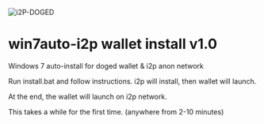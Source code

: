![i2P-DOGED](http://i.imgur.com/kHs8cF3.png)

# win7auto-i2p wallet install v1.0
Windows 7 auto-install for doged wallet &amp; i2p anon network

Run install.bat and follow instructions. i2p will install, then wallet will launch. 

At the end, the wallet will launch on i2p network. 

This takes a while for the first time. (anywhere from 2-10 minutes)

